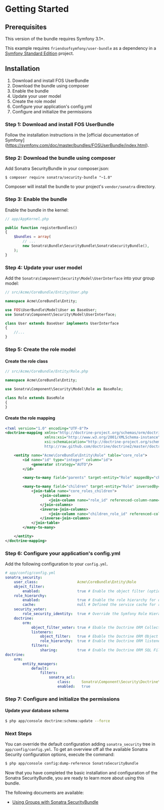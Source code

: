 Getting Started
===============

## Prerequisites

This version of the bundle requires Symfony 3.1+.

This example requires `friendsofsymfony/user-bundle` as a dependency in
a [Symfony Standard Edition](https://github.com/symfony/symfony-standard)
project.

## Installation

1. Download and install FOS UserBundle
2. Download the bundle using composer
3. Enable the bundle
4. Update your user model
5. Create the role model
6. Configure your application's config.yml
7. Configure and initialize the permissions

### Step 1: Download and install FOS UserBundle

Follow the installation instructions in the [official documentation of Symfony]
(https://symfony.com/doc/master/bundles/FOSUserBundle/index.html).

### Step 2: Download the bundle using composer

Add Sonatra SecurityBundle in your composer.json:

```
$ composer require sonatra/security-bundle "~1.0"
```

Composer will install the bundle to your project's `vendor/sonatra` directory.

### Step 3: Enable the bundle

Enable the bundle in the kernel:

```php
// app/AppKernel.php

public function registerBundles()
{
    $bundles = array(
        // ...
        new Sonatra\Bundle\SecurityBundle\SonatraSecurityBundle(),
    );
}
```

### Step 4: Update your user model

Add the `Sonatra\Component\Security\Model\UserInterface` into your group model:

```php
// src/Acme/CoreBundle/Entity/User.php

namespace Acme\CoreBundle\Entity;

use FOS\UserBundle\Model\User as BaseUser;
use Sonatra\Component\Security\Model\UserInterface;

class User extends BaseUser implements UserInterface
{
    //...
}
```

### Step 5: Create the role model

#### Create the role class

``` php
// src/Acme/CoreBundle/Entity/Role.php

namespace Acme\CoreBundle\Entity;

use Sonatra\Component\Security\Model\Role as BaseRole;

class Role extends BaseRole
{
}
```

#### Create the role mapping

```xml
<?xml version="1.0" encoding="UTF-8"?>
<doctrine-mapping xmlns="http://doctrine-project.org/schemas/orm/doctrine-mapping"
                  xmlns:xsi="http://www.w3.org/2001/XMLSchema-instance"
                  xsi:schemaLocation="http://doctrine-project.org/schemas/orm/doctrine-mapping
                  http://raw.github.com/doctrine/doctrine2/master/doctrine-mapping.xsd">

    <entity name="Acme\CoreBundle\Entity\Role" table="core_role">
        <id name="id" type="integer" column="id">
            <generator strategy="AUTO"/>
        </id>

        <many-to-many field="parents" target-entity="Role" mappedBy="children" />

        <many-to-many field="children" target-entity="Role" inversedBy="parents">
            <join-table name="core_roles_children">
                <join-columns>
                    <join-column name="role_id" referenced-column-name="id" />
                </join-columns>
                <inverse-join-columns>
                    <join-column name="children_role_id" referenced-column-name="id" />
                </inverse-join-columns>
            </join-table>
        </many-to-many>

    </entity>
</doctrine-mapping>
```

### Step 6: Configure your application's config.yml

Add the following configuration to your `config.yml`.

```yaml
# app/config/config.yml
sonatra_security:
    user_class:                  Acme\CoreBundle\Entity\Role
    object_filter:
        enabled:                 true # Enable the object filter (optional)
    role_hierarchy:
        enabled:                 true # Enable the role hierarchy for organizational context (optional)
        cache:                   null # Defined the service cache for role hierarchy (optional)
    security_voter:
        role_security_identity:  true # Override the Symfony Role Hierarchy Voter (optional)
    doctrine:
        orm:
            object_filter_voter: true # Ebable the Doctrine ORM Collection Object Filter (optional)
            listeners:
                object_filter:   true # Ebable the Doctrine ORM Object Filter Listener(optional)
                role_hierarchy:  true # Enable the Doctrine ORM listener of role hierarchy (optional)
            filters:
                sharing:         true # Enable the Doctrine ORM SQL Filter for sharing the entities (optional)
doctrine:
    orm:
        entity_managers:
            default:
                filters:
                    sonatra_acl:
                        class:     Sonatra\Component\Security\Doctrine\ORM\Filter\SharingFilter
                        enabled:   true
```

### Step 7: Configure and initialize the permissions

#### Update your database schema

```bash
$ php app/console doctrine:schema:update --force
```

### Next Steps

You can override the default configuration adding `sonatra_security` tree in `app/config/config.yml`.
To get an overview off all the available Sonatra Security configuration options, execute the command:

```bash
$ php app/console config:dump-reference SonatraSecurityBundle
```

Now that you have completed the basic installation and configuration of the
Sonatra SecurityBundle, you are ready to learn more about using this bundle.

The following documents are available:

- [Using Groups with Sonatra SecurityBundle](groups.md)
